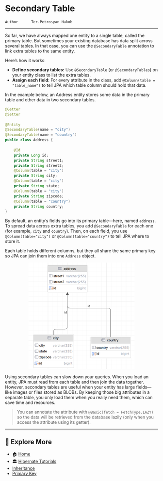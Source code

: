 # Secondary Table

```info
Author      Ter-Petrosyan Hakob
```
---

So far, we have always mapped one entity to a single table, called the primary table. But sometimes your existing database has data split across several tables. In that case, you can use the `@SecondaryTable` annotation to link extra tables to the same entity.

Here’s how it works:

- **Define secondary tables:** Use `@SecondaryTable` (or `@SecondaryTables`) on your entity class to list the extra tables.
- **Assign each field:** For every attribute in the class, add `@Column(table = "table_name")` to tell JPA which table column should hold that data.

In the example below, an Address entity stores some data in the primary table and other data in two secondary tables.

```java
@Getter
@Setter

@Entity
@SecondaryTable(name = "city")
@SecondaryTable(name = "country")
public class Address {

    @Id
    private Long id;
    private String street1;
    private String street2;
    @Column(table = "city")
    private String city;
    @Column(table = "city")
    private String state;
    @Column(table = "city")
    private String zipcode;
    @Column(table = "country")
    private String country;
}
```

By default, an entity’s fields go into its primary table—here, named `address`. To spread data across extra tables, you add `@SecondaryTable` 
for each one (for example, `city` and `country`). Then, on each field, you use `@Column(table="city")` or `@Column(table="country")` to tell JPA where to store it.

Each table holds different columns, but they all share the same primary key so JPA can join them into one `Address` object.

<p align="center">
    <img src="./assets/img5.png" alt="img5" width="350"/>
</p>

Using secondary tables can slow down your queries. When you load an entity, JPA must read from each table and then join the data together. However, secondary tables are useful when your entity has large fields—like images or files stored as BLOBs. By keeping those big attributes in a separate table, you only load them when you really need them, which can save time and resources.

> You can annotate the attribute with `@Basic(fetch = FetchType.LAZY)` so the data will be retrieved from the database 
    lazily (only when you access the attribute using its getter).

---

## 📌 Explore More

- 🏠 [Home](./../../README.md)
- 🏛️ [Hibernate Tutorials](./../tutorials.md)
- [Inheritance](./3_Inheritance.md)
- [Primary Key](./5_Primary_Key.md)
